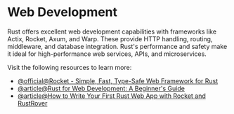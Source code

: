 # Web Development

Rust offers excellent web development capabilities with frameworks like Actix, Rocket, Axum, and Warp. These provide HTTP handling, routing, middleware, and database integration. Rust's performance and safety make it ideal for high-performance web services, APIs, and microservices.

Visit the following resources to learn more:

- [@official@Rocket - Simple, Fast, Type-Safe Web Framework for Rust](https://rocket.rs/)
- [@article@Rust for Web Development: A Beginner's Guide](https://medium.com/@enravishjeni411/rust-for-web-development-a-beginners-guide-fcc994e5c090)
- [@article@How to Write Your First Rust Web App with Rocket and RustRover](https://blog.jetbrains.com/rust/2024/02/28/how-to-write-your-first-rust-web-app-with-rocket-and-rustrover/)
